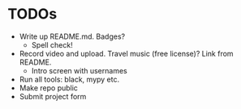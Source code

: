 # TODOs
* Write up README.md. Badges?
    * Spell check!
* Record video and upload. Travel music (free license)? Link from README.
    * Intro screen with usernames
* Run all tools: black, mypy etc.
* Make repo public
* Submit project form

